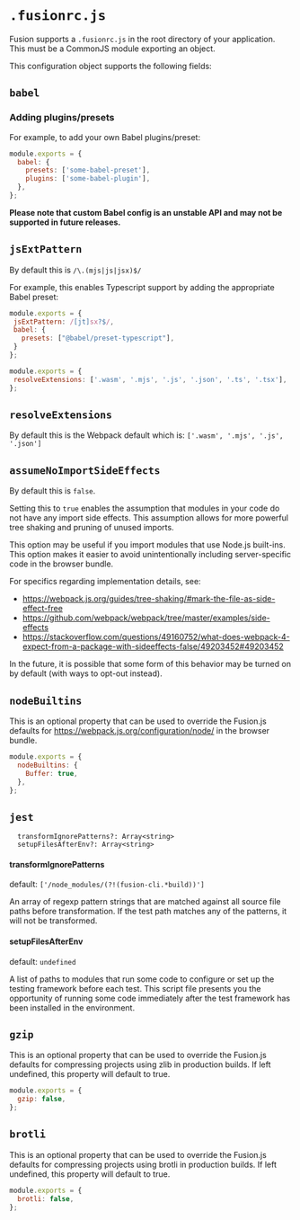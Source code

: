 # `.fusionrc.js`

Fusion supports a `.fusionrc.js` in the root directory of your application. This must be a CommonJS module exporting an object.

This configuration object supports the following fields:

## `babel`

### Adding plugins/presets

For example, to add your own Babel plugins/preset:

```js
module.exports = {
  babel: {
    presets: ['some-babel-preset'],
    plugins: ['some-babel-plugin'],
  },
};
```

**Please note that custom Babel config is an unstable API and may not be supported in future releases.**

## `jsExtPattern`

 By default this is `/\.(mjs|js|jsx)$/`

 For example, this enables Typescript support by adding the appropriate Babel preset:

 ```js
module.exports = {
  jsExtPattern: /[jt]sx?$/,
  babel: {
    presets: ["@babel/preset-typescript"],
  }
};
```
	
 ```js
module.exports = {
  resolveExtensions: ['.wasm', '.mjs', '.js', '.json', '.ts', '.tsx'],
};
```

 ## `resolveExtensions`

 By default this is the Webpack default which is: `['.wasm', '.mjs', '.js', '.json']`

## `assumeNoImportSideEffects`

By default this is `false`.

Setting this to `true` enables the assumption that modules in your code do not have any import side effects. This assumption allows for more powerful tree shaking and pruning of unused imports.

This option may be useful if you import modules that use Node.js built-ins. This option makes it easier to avoid unintentionally including server-specific code in the browser bundle.

For specifics regarding implementation details, see:

- https://webpack.js.org/guides/tree-shaking/#mark-the-file-as-side-effect-free
- https://github.com/webpack/webpack/tree/master/examples/side-effects
- https://stackoverflow.com/questions/49160752/what-does-webpack-4-expect-from-a-package-with-sideeffects-false/49203452#49203452

In the future, it is possible that some form of this behavior may be turned on by default (with ways to opt-out instead).

## `nodeBuiltins`

This is an optional property that can be used to override the Fusion.js defaults for https://webpack.js.org/configuration/node/ in the browser bundle.

```js
module.exports = {
  nodeBuiltins: {
    Buffer: true,
  },
};
```

## `jest`

```
  transformIgnorePatterns?: Array<string>
  setupFilesAfterEnv?: Array<string>
```

#### transformIgnorePatterns
default: `['/node_modules/(?!(fusion-cli.*build))']`

An array of regexp pattern strings that are matched against all source file
paths before transformation. If the test path matches any of the patterns, it
will not be transformed.

#### setupFilesAfterEnv
default: `undefined`

A list of paths to modules that run some code to configure or set up the
testing framework before each test. This script file presents you the
opportunity of running some code immediately after the test framework has been
installed in the environment.

## `gzip`

This is an optional property that can be used to override the Fusion.js defaults for compressing projects using zlib in production builds.
If left undefined, this property will default to true.

```js
module.exports = {
  gzip: false,
};
```

## `brotli`

This is an optional property that can be used to override the Fusion.js defaults for compressing projects using brotli in production builds.
If left undefined, this property will default to true.

```js
module.exports = {
  brotli: false,
};
```
